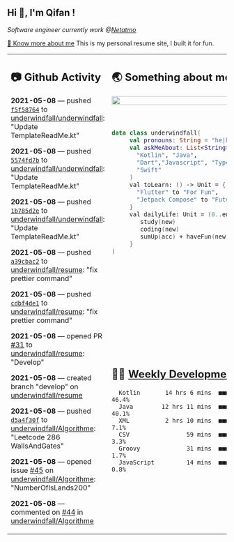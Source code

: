 <h2> Hi 👋, I'm Qifan ! </h2>
<p><em>Software engineer currently work @<a href="https://www.netatmo.com">Netatmo</a>
</em></p><p><a href="https://qifanyang.com/resume" target="_blank"> 🔭 Know more about me</a> This is my personal resume site, I built it for fun.</p>
<table><tr><td valign="top" rowspan="2">

 ## 📷 Github Activity
 <!-- githubActivity starts -->
  **2021-05-08** — pushed [`f5f58764`](https://api.github.com/repos/underwindfall/underwindfall/commits/f5f587645e784bc597419b13af93781f095f70e1) to [underwindfall/underwindfall](https://api.github.com/repos/underwindfall/underwindfall): "Update TemplateReadMe.kt"

  **2021-05-08** — pushed [`5574fd7b`](https://api.github.com/repos/underwindfall/underwindfall/commits/5574fd7b0282c979b58f2fdfbb79b93d3b33e012) to [underwindfall/underwindfall](https://api.github.com/repos/underwindfall/underwindfall): "Update TemplateReadMe.kt"

  **2021-05-08** — pushed [`1b785d2e`](https://api.github.com/repos/underwindfall/underwindfall/commits/1b785d2ef04e86cc3acd393e683a1d99edec242e) to [underwindfall/underwindfall](https://api.github.com/repos/underwindfall/underwindfall): "Update TemplateReadMe.kt"

  **2021-05-08** — pushed [`a39cbac2`](https://api.github.com/repos/underwindfall/resume/commits/a39cbac21d5fe23566e20c2e183f99a8a003eee2) to [underwindfall/resume](https://api.github.com/repos/underwindfall/resume): "fix prettier command"

  **2021-05-08** — pushed [`cdbf4de1`](https://api.github.com/repos/underwindfall/resume/commits/cdbf4de11e42442c1b872fce3421e3742ae7903c) to [underwindfall/resume](https://api.github.com/repos/underwindfall/resume): "fix prettier command"

  **2021-05-08** — opened PR [#31](https://api.github.com/repos/underwindfall/resume/pulls/31) to [underwindfall/resume](https://api.github.com/repos/underwindfall/resume): "Develop"

  **2021-05-08** — created branch "develop" on [underwindfall/resume](https://api.github.com/repos/underwindfall/resume)

  **2021-05-08** — pushed [`d5a4f30f`](https://api.github.com/repos/underwindfall/Algorithme/commits/d5a4f30fe04b169dbfbb511ed66db1157f76064a) to [underwindfall/Algorithme](https://api.github.com/repos/underwindfall/Algorithme): "Leetcode 286 WallsAndGates"

  **2021-05-08** — opened issue [#45](https://api.github.com/repos/underwindfall/Algorithme/issues/45) on [underwindfall/Algorithme](https://api.github.com/repos/underwindfall/Algorithme): "NumberOfIsLands200"

  **2021-05-08** — commented on [#44](https://github.com/underwindfall/Algorithme/issues/44#issuecomment-835387107) in [underwindfall/Algorithme](https://api.github.com/repos/underwindfall/Algorithme)
 <!-- githubActivity ends -->
 </td><td valign="top">

 ## 🌏 Something about me
 <!-- profile starts -->
 <a href="https://github.com/underwindfall" width="100%">
  <img src="https://github-readme-stats.vercel.app/api?username=underwindfall&show_icons=true&icon_color=805AD5&text_color=718096&bg_color=ffffff00&hide_title=true&include_all_commits=true&count_private=true&hide_border=true" width="100%"/>
 </a>
 <br/>
 <br/>
 <br/>
 
 ```kotlin
 data class underwindfall(
      val pronouns: String = "he|him",
      val askMeAbout: List<String> = listOf(
        "Kotlin", "Java", 
        "Dart","Javascript", "Typescript",
        "Swift"
      )
      val toLearn: () -> Unit = {
        "Flutter" to "For Fun",
        "Jetpack Compose" to "Future"
      }
      val dailyLife: Unit = (0..end).reduce { acc, new ->	
         study(new)	
         coding(new)	
         sumUp(acc) + haveFun(new)	
      }
 )
 ```
 <!-- profile ends -->
 </td></tr><tr><td valign="top">

 ## 🏊‍♂️ <a href="https://gist.github.com/underwindfall/377ee88ba1fabd1e93516e48ca9c61eb" target="_blank">Weekly Development Breakdown</a>
  <!-- codeTime starts -->
  ```text
    Kotlin       14 hrs 6 mins  ■■■■■■■■■■■■■■▥□□□□□□□□□  46.4%
    Java        12 hrs 11 mins  ■■■■■■■■■■■■■□□□□□□□□□□□  40.1%
    XML          2 hrs 10 mins  ■■■■■◱□□□□□□□□□□□□□□□□□□   7.1%
    CSV                59 mins  ■■■■◱□□□□□□□□□□□□□□□□□□□   3.3%
    Groovy             31 mins  ■■■■□□□□□□□□□□□□□□□□□□□□   1.7%
    JavaScript         14 mins  ■■■▦□□□□□□□□□□□□□□□□□□□□   0.8%
  ```
  <!-- codeTime starts -->
  </td></tr></table>